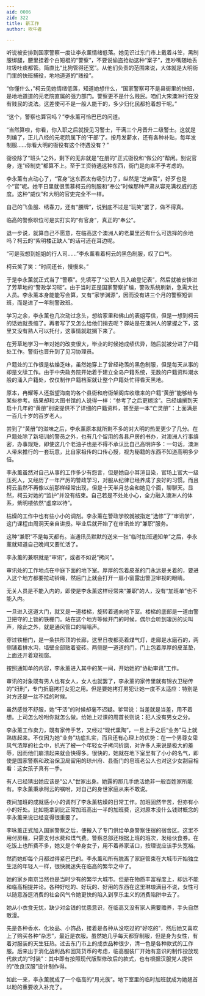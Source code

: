 ```yaml
---
aid: 0006
zid: 322
title: 新工作
author: 吹牛者

---
```




  听说被安排到国家警察一度让李永薰情绪低落。她见识过东门市上戴着斗笠，黑制服绑腿，腰里挂着个白短棍的“警察”，不要说偷盗抢劫这种“案子”，连吵嘴随地丢垃圾吐痰都管。简直比“比狗管得还宽”。从他们负责的范围来说，大体就是大明衙门里的快班捕役，地地道道的“贱役”。

  “你懂什么，”柯云见她情绪低落，知道她想什么，“国家警察可不是县衙里的快班，是地地道道的元老院直属的强力部门。警察更不是什么贱民。咱们大宋澳洲行在没有贱民的说法。这差使可不是一般人能干的，多少归化民都抢着想干呢。”

  “这个，警察也算官吗？”李永薰可怜巴巴的问道。

  “当然算啦，你看，你入职之后就授见习警士，干满三个月晋升二级警士。这就是列编了，正儿八经的元老院属下的‘干部’了。按月发薪水，还有各种补贴，每年发制服……你看大明的衙役有这个待遇没有？”

  衙役除了“班头”之外，剩下的无非就是“在册的”正式衙役和“做公的”帮闲。别说官身，连“经制吏”都算不上。至于工资待遇这种东西，衙门是向来不予考虑的。

  李永薰有点动心了，“官身”这东西太有吸引力了，纵然是“芝麻官”，好歹也是个“官”呢。她平日里就很羡慕柯云的制服和“奉公”时候那种严肃从容充满权威的态度。这种“威仪”和大明的官吏完全不一样。

  自己的飞鱼服、绣春刀，还有“腰牌”，说到底不过是“玩笑”罢了，做不得真。

  临高的警察职位可是实打实的“有官身”，真正的“奉公”。

  退一步说，就算自己不愿意，在临高这个澳洲人的老巢里还有什么可选择的余地吗？柯云的“紫明楼正缺人”的话可还在耳边呢。

  “可是我想到姐姐的行人司……”李永薰看着柯云的黑色制服，叹了口气。

  柯云笑了笑：“时间还长，慢慢来。”

  于是李永薰就正式当了“警察”。先填写了“公职人员入编登记表”，然后就被安排进了芳草地的“警政学习班”。由于当时正是国家警察扩编，警政系统刷新，急需大批人员。李永薰本身能能写会算，又有“家学渊源”，因而没有进三个月的警察短训班，而是进了一年制警政班。

  学习之余，李永薰也几次动过念头，想给家里和佛山的表姐写信，但是一想到柯云的话她就畏缩了。再者写了又怎么给他们捎去呢？驿站是在澳洲人的掌握之下，这里又没有熟人可以托付，这事情就耽搁下来了。

  在芳草地学习一年对她的改变很大，毕业的时候她成绩优异，随后就被分进了户籍处工作。警衔也晋升到了见习协理员。

  户籍处的工作很是枯燥乏味，虽然她穿上了曾经艳羡的黑色制服，但是每天从事的却是文牍工作。由于中央政务院开始着手建立全岛户籍系统，无数的户籍资料潮水般的涌入户籍处，仅仅制作户籍档案就让整个户籍处忙得昏天黑地。

  原本，冉耀等人还指望海南的各个县衙和府衙架阁库收缴来的户籍“黄册”能够给与某些参考。结果却和大图书馆的人说得一样：“参考了之后更糊涂”。已经编撰到天启十几年的“黄册”别说提供不了详细的户籍资料，甚至是一本“亡灵册”：上面满是一百几十岁的百岁老人。

  尝到了“黄册”的滋味之后，李永薰原本就所剩不多的对大明的热爱更少了几分。在户籍处除了新培训的警员之外，也有几个留用的各县户房的书办，对澳洲人行事缜密，办事规矩，即使这几个老油子也是不得不承认比自己高明许多：一句话，澳洲人带来推行的一套玩意，比自家祖传的口传心授，视为秘籍的东西不知道高明多少倍。

  李永薰虽然对自己从事的工作多少有怨言，但是她自小耳渲目染，官场上官大一级压死人，又经历了一年严厉的警政学习，对服从纪律已经养成了良好的习惯。而且柯云虽然不再像以前那样经常出现，但是十天半月总会和她见个面，聊聊天。显然，柯云对她的“监护”并没有结束。自己若是不处处小心，全力融入澳洲人的体系，紫明楼依然“虚席以待”。

  枯燥的工作中也有些小小的调剂。李永薰在警政学校就被指定“选修”了“审讯学”，这门课程由周洞天亲自讲授。毕业后就开始了在审讯处的“兼职”服务。

  这种“兼职”不是每天都有。当通讯员默默的送来一张“临时加班通知单”之后，李永薰就知道自己晚间又要忙活了。

  李永薰的兼职就是“审讯”，或者不如说“拷问”。

  审讯处的工作地点在中庭下面的地下室。厚厚的包着皮革的门永远是关着的，要进入这个地方都要拉动铃绳，然后门上就会打开一扇小窗露出警卫审视的眼睛。

  无关人员是不能入内的，即使是李永薰这样经常来“兼职”的人，没有“加班单”也不能入内。

  一旦进入这道大门，就又是一道楼梯，旋转着通向地下室。楼梯的底部是一道由警卫把守的上锁的铁栅门。站在这个地方等候开门的时候，偶尔会听到凄厉的尖叫声，除此之外，就是通风管口的嗡嗡声。

  穿过铁栅门，是一条拱形顶的长廊，这里日夜都亮着煤气灯，走廊是水磨石的，两侧铺着排水沟，墙壁全部贴着瓷砖。两侧是一道道的门，门上包着厚厚的皮革垫，上面还开着窥视窗。

  按照通知单的内容，李永薰进入其中的某一间，开始她的“协助审讯”工作。

  审讯的对象既有男人也有女人，女人也就罢了，李永薰的家传里就有锦衣卫秘传的“妇刑”，专门折磨拷打女犯之用。但是要她拷打男犯让她一度不太适应：特别是对方还是一丝不挂的时候。

  虽然感觉不舒服，她“干活”的时候却毫不迟疑。爹常说：当差就是当差，用不着想。上司怎么吩咐你就怎么做。给她上过课的周首长则说：犯人没有男女之分。

  李永薰工作卖力，既有家传手艺，又经过“现代熏陶”，一旦上手之后“业务”马上就熟练起来。不仅因为她“业务”功底扎实，而且还有心理上的优势：在一个男尊女卑风气浓厚的社会中，扒光了被一个年轻女子拷问折磨，对许多人来说是极大的羞辱，因而他们崩溃起来就会快得多。很快的，她就在地下室里有了小小的名气，即使是国家警察和政治保卫局留用的琼州府、县衙门的皂班老公人也对这少女刮目相看：这女孩子真有一手。

  有人已经猜出她应该是“公人”世家出身。她露的那几手绝活绝非一般百姓家所能有。李永薰秉承柯云的嘱咐，对自己的身世家庭从来不敢说。

  夜间加班的成就感小小的调剂了李永薰枯燥的日常工作。加班固然辛苦，但亦有小小的好处。比如能拿到比正常加班高出一半的加班费，这对原本没什么钱财概念的李永薰来说已经变得很重要了。

  李咏薰正式加入国家警察之后，便搬入了专门供给单身警察住宿的宿舍区。这里不用付房租，只需支付水费和煤气费。警察总部还根据上班的班次，发给伙食券。在吃饭上也所费不多，她又是个单身女子，用不着养家活口，按理说应该手头宽裕。

  然而她却每个月都过得紧巴巴的。李永薰和所有脱离了家庭管束在大城市开始独立生活的年轻人一样，很快就迷失在临高的繁华之中了。

  她的家乡南京当然也是当时少有的繁华大城市。但是在物质丰富程度上，却远不能和临高相提并论。各种好吃的、好玩的、好用的东西在这里琳琅满目不说，女性可以随意游逛消费的社会风气令她更快的陷入到享乐主义的消费陷阱中去了。

  她从小衣食无忧，缺少对金钱的忧患意识，在临高又没有家人需要赡养，手头自然散漫。

  先是各种香水、化妆品、小饰品，接着是各种从没吃过的“好吃的”，然后她又喜欢上了购买各种“杂志”，最近是衣服。虽然她几乎每天都穿制服，但是身为女性，有着对服装的天生狂热。过去东门市上的成衣品种很少，清一色是各种款式的工作服。后来出于消化战利品和回笼货币的考虑，临高服装厂开始有意识的制作投放现代款式的“时装”：其中即有按照现代版型修改后的款式，也有根据汉服党人提供的“改良汉服”设计制作得。

  如此一来，李永薰就成了一个临高的“月光族”。地下室里的临时加班就成为她翘首以盼的重要收入补充了。



